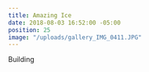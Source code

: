 ```yaml
---
title: Amazing Ice
date: 2018-08-03 16:52:00 -05:00
position: 25
image: "/uploads/gallery_IMG_0411.JPG"
---
```


Building